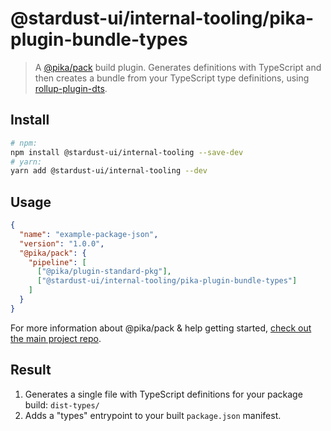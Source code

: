 # @stardust-ui/internal-tooling/pika-plugin-bundle-types

> A [@pika/pack](https://github.com/pikapkg/pack) build plugin.
> Generates definitions with TypeScript and then creates a bundle from your TypeScript type definitions, using [rollup-plugin-dts](https://github.com/Swatinem/rollup-plugin-dts).


## Install

```sh
# npm:
npm install @stardust-ui/internal-tooling --save-dev
# yarn:
yarn add @stardust-ui/internal-tooling --dev
```


## Usage

```json
{
  "name": "example-package-json",
  "version": "1.0.0",
  "@pika/pack": {
    "pipeline": [
      ["@pika/plugin-standard-pkg"],
      ["@stardust-ui/internal-tooling/pika-plugin-bundle-types"]
    ]
  }
}
```

For more information about @pika/pack & help getting started, [check out the main project repo](https://github.com/pikapkg/pack).


## Result

1. Generates a single file with TypeScript definitions for your package build: `dist-types/`
1. Adds a "types" entrypoint to your built `package.json` manifest.
